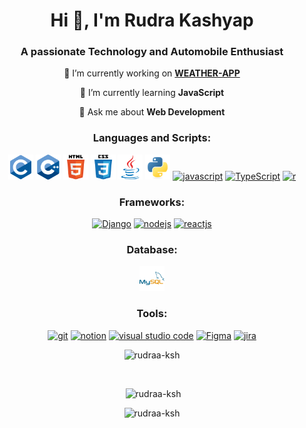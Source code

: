 <h1 align="center">Hi 👋, I'm Rudra Kashyap</h1>
<h3 align="center">A passionate Technology and Automobile Enthusiast</h3>

<p align="center">🔭 I’m currently working on <a href="https://github.com/rudraa-ksh/WEATHER-APP"><b>WEATHER-APP</b></a></p>

<p align="center">🌱 I’m currently learning <b>JavaScript</b></p>

<p align="center">💬 Ask me about <b>Web Development</b></p>

<h3 align="center">Languages and Scripts:</h3>
<p align="center">
  <a href="https://www.cprogramming.com/"><img src="https://raw.githubusercontent.com/devicons/devicon/master/icons/c/c-original.svg" alt="c" width="40" height="40"/></a>
  <a href="https://www.w3schools.com/cpp/"><img src="https://raw.githubusercontent.com/devicons/devicon/master/icons/cplusplus/cplusplus-original.svg" alt="cplusplus" width="40" height="40"/></a>
  <a href="https://www.w3.org/html/"><img src="https://raw.githubusercontent.com/devicons/devicon/master/icons/html5/html5-original-wordmark.svg" alt="html5" width="40" height="40"/></a>
  <a href="https://www.w3schools.com/css/"><img src="https://raw.githubusercontent.com/devicons/devicon/master/icons/css3/css3-original-wordmark.svg" alt="css3" width="40" height="40"/></a>
  <a href="https://www.java.com"><img src="https://raw.githubusercontent.com/devicons/devicon/master/icons/java/java-original.svg" alt="java" width="40" height="40"/></a>
  <a href="https://www.python.org"><img src="https://raw.githubusercontent.com/devicons/devicon/master/icons/python/python-original.svg" alt="python" width="40" height="40"/></a>
  <a href="https://www.javascript.com/"><img src="https://upload.wikimedia.org/wikipedia/commons/thumb/6/6a/JavaScript-logo.png/768px-JavaScript-logo.png" alt="javascript" width="40" height="40"/></a>
  <a href="https://www.typescriptlang.org/"> <img src="https://a.storyblok.com/f/88751/512x512/3fd17e7d63/typescript_logo_2020.svg" alt="TypeScript" width="40" height="40"/></a>
  <a href="https://www.r-project.org/other-docs.html"> <img src="https://upload.wikimedia.org/wikipedia/commons/thumb/1/1b/R_logo.svg/1280px-R_logo.svg.png" alt="r" width="40" height="40"/></a>
</p>
<h3 align="center">Frameworks:</h3>
<p align="center">
   <a href="https://www.djangoproject.com/"><img src="https://seeklogo.com/images/D/django-logo-4C5ECF7036-seeklogo.com.png" alt="Django" width="40" height="40"/></a>
  <a href="https://nodejs.org/en/"><img src="https://e7.pngegg.com/pngimages/301/171/png-clipart-node-js-javascript-software-developer-computer-icons-angularjs-others-miscellaneous-text-thumbnail.png" alt="nodejs" width="40" height="40"/></a>
  <a href="https://react.dev/"><img src="https://cdn.iconscout.com/icon/free/png-256/free-react-logo-icon-download-in-svg-png-gif-file-formats--company-brand-world-logos-vol-4-pack-icons-282599.png?f=webp&w=256" alt="reactjs" width="40" height="40"/></a>
</p>
<h3 align="center">Database:</h3>
<p align="center">
  <a href="https://www.mysql.com/"><img src="https://raw.githubusercontent.com/devicons/devicon/master/icons/mysql/mysql-original-wordmark.svg" alt="mysql" width="40" height="40"/></a>
</p>
<h3 align="center">Tools:</h3>
<p align="center">
  <a href="https://git-scm.com/"><img src="https://www.vectorlogo.zone/logos/git-scm/git-scm-icon.svg" alt="git" width="40" height="40"/></a>
  <a href="https://www.notion.so/"><img src="https://upload.wikimedia.org/wikipedia/commons/4/45/Notion_app_logo.png" alt="notion" width="40" height="40"/></a>
  <a href="https://code.visualstudio.com/"><img src="https://logowik.com/content/uploads/images/visual-studio-code7642.jpg" alt="visual studio code" width="43" height="40"/></a>
  <a href="https://www.figma.com/"><img src="https://cdn.sanity.io/images/599r6htc/localized/46a76c802176eb17b04e12108de7e7e0f3736dc6-1024x1024.png" alt="Figma" width="40" height="40"/></a>
  <a href="https://www.atlassian.com/software/jira"><img src="https://github.com/user-attachments/assets/6651a217-0bd3-4b6e-a20b-40cffbffe103" alt="jira" width="40" height="40"/></a>
</p>

<p align="center"><img src="https://github-readme-stats.vercel.app/api/top-langs?username=rudraa-ksh&show_icons=true&locale=en&layout=compact" alt="rudraa-ksh" /></p><br>

<p align="center">&nbsp;<img src="https://github-readme-stats.vercel.app/api?username=rudraa-ksh&show_icons=true&locale=en" alt="rudraa-ksh" /></p>

<p align="center"><img src="https://github-readme-streak-stats.herokuapp.com/?user=rudraa-ksh&" alt="rudraa-ksh" /></p>
